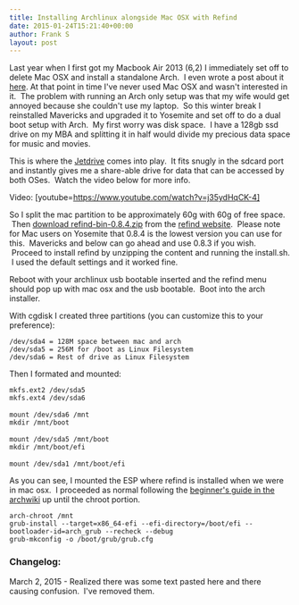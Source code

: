 ```yaml
---
title: Installing Archlinux alongside Mac OSX with Refind
date: 2015-01-24T15:21:40+00:00
author: Frank S
layout: post
---
```

Last year when I first got my Macbook Air 2013 (6,2) I immediately set off to delete Mac OSX and install a standalone Arch.  I even wrote a post about it <a href="https://blog.f604.xyz/installing-archlinux-on-macbook-air-2013/">here</a>. At that point in time I've never used Mac OSX and wasn't interested in it.  The problem with running an Arch only setup was that my wife would get annoyed because she couldn't use my laptop.  So this winter break I reinstalled Mavericks and upgraded it to Yosemite and set off to do a dual boot setup with Arch.  My first worry was disk space.  I have a 128gb ssd drive on my MBA and splitting it in half would divide my precious data space for music and movies.

This is where the <a href="http://nl.transcend-info.com/apple/jetdrivelite/">Jetdrive</a> comes into play.  It fits snugly in the sdcard port and instantly gives me a share-able drive for data that can be accessed by both OSes.  Watch the video below for more info.

Video: [youtube=https://www.youtube.com/watch?v=j35ydHqCK-4]

So I split the mac partition to be approximately 60g with 60g of free space.  Then <a href="http://sourceforge.net/projects/refind/files/0.8.4/refind-bin-0.8.4.zip/download">download refind-bin-0.8.4.zip</a> from the <a href="http://www.rodsbooks.com/refind/">refind website</a>.  Please note for Mac users on Yosemite that 0.8.4 is the lowest version you can use for this.  Mavericks and below can go ahead and use 0.8.3 if you wish.  Proceed to install refind by unzipping the content and running the install.sh.  I used the default settings and it worked fine.

Reboot with your archlinux usb bootable inserted and the refind menu should pop up with mac osx and the usb bootable.  Boot into the arch installer.

With cgdisk I created three partitions (you can customize this to your preference):
<pre><code>/dev/sda4 = 128M space between mac and arch
/dev/sda5 = 256M for /boot as Linux Filesystem
/dev/sda6 = Rest of drive as Linux Filesystem</code></pre>
Then I formated and mounted:
<pre><code>mkfs.ext2 /dev/sda5
mkfs.ext4 /dev/sda6 </code>

<code>mount /dev/sda6 /mnt
mkdir /mnt/boot</code>

<code>mount /dev/sda5 /mnt/boot
mkdir /mnt/boot/efi</code>

<code>mount /dev/sda1 /mnt/boot/efi</code></pre>
As you can see, I mounted the ESP where refind is installed when we were in mac osx.  I proceeded as normal following the <a href="https://wiki.archlinux.org/index.php/beginners%27_guide">beginner's guide in the archwiki</a> up until the chroot portion.
<pre><code>arch-chroot /mnt
grub-install --target=x86_64-efi --efi-directory=/boot/efi --bootloader-id=arch_grub --recheck --debug
grub-mkconfig -o /boot/grub/grub.cfg </code></pre>
<h3>Changelog:</h3>
March 2, 2015 - Realized there was some text pasted here and there causing confusion.  I've removed them.
